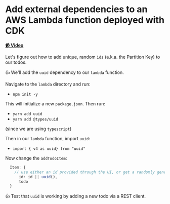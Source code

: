 # Add external dependencies to an AWS Lambda function deployed with CDK

**[📹 Video](https://egghead.io/lessons/aws-add-external-dependencies-to-an-aws-lambda-function-deployed-with-cdk)**

Let's figure out how to add unique, random `ids` (a.k.a. the Partition Key) to our todos.

👍 We'll add the `uuid` dependency to our `lambda` function.

Navigate to the `lambda` directory and run:

*  `npm init -y`

This will initialize a new `package.json`. Then run:

*  `yarn add uuid`
* `yarn add @types/uuid`

(since we are using `typescript`)

Then in our `lambda` function, import `uuid`:

* `import { v4 as uuid} from "uuid"`

Now change the `addTodoItem`:
```ts
  Item: {
    // use either an id provided through the UI, or get a randomly generated id with uuid
      id: id || uuid(),
      todo
  }
```

👍 Test that `uuid` is working by adding a new todo via a REST client.